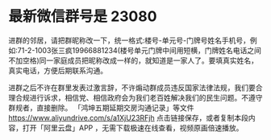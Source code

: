 # 最新微信群号是   23080   

进群的邻居，请把群昵称改一下，统一格式:楼号-单元号-门牌号姓名手机号，例如:71-2-1003张三疯19966881234(楼号单元门牌中间用短横，门牌姓名电话之间不加空格)同一家庭成员把昵称改成一样的，就知道是一家人了。要填真实姓名，真实电话，方便后期联系沟通。


进群之后不许在群里发表过激言辞，不许煽动群成员违反国家法律法规，我们要合理合规进行诉求，相信党、相信政府会为我们老百姓解决我们的民生问题。不遵守群规者，直接删除。
「鸿坤五期延期交房沟通记录」等文件 https://www.aliyundrive.com/s/a1XjU23RFjh
点击链接保存，或者复制本段内容，打开「阿里云盘」APP ，无需下载极速在线查看，视频原画倍速播放。

